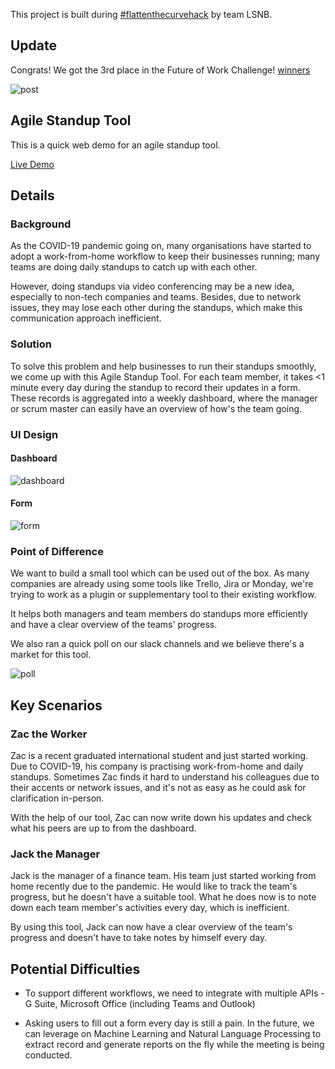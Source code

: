 This project is built during [#flattenthecurvehack](https://membership.acs.org.au/flattenthecurvehack.html) by team LSNB.

## Update

Congrats! We got the 3rd place in the Future of Work Challenge! [winners](https://membership.acs.org.au/flattenthecurvehack.html)

![post](https://user-images.githubusercontent.com/7725516/79223996-b4698180-7e9d-11ea-85aa-f9afddec3f7f.png)

## Agile Standup Tool

This is a quick web demo for an agile standup tool. 

[Live Demo](http://ahouinu.github.io/lsnb)

## Details

### Background

As the COVID-19 pandemic going on, many organisations have started to adopt a work-from-home workflow to keep their businesses running; many teams are doing daily standups to catch up with each other.

However, doing standups via video conferencing may be a new idea, especially to non-tech companies and teams. Besides, due to network issues, they may lose each other during the standups, which make this communication approach inefficient.

### Solution

To solve this problem and help businesses to run their standups smoothly, we come up with this Agile Standup Tool. For each team member, it takes <1 minute every day during the standup to record their updates in a form. These records is aggregated into a weekly dashboard, where the manager or scrum master can easily have an overview of how's the team going.

### UI Design

#### Dashboard

![dashboard](https://user-images.githubusercontent.com/7725516/79036827-5aec2300-7c0f-11ea-8242-9332a7547e3a.png)

#### Form

![form](https://user-images.githubusercontent.com/7725516/79036830-663f4e80-7c0f-11ea-8610-1a1e58980a04.png)

### Point of Difference

We want to build a small tool which can be used out of the box. As many companies are already using some tools like Trello, Jira or Monday, we're trying to work as a plugin or supplementary tool to their existing workflow. 

It helps both managers and team members do standups more efficiently and have a clear overview of the teams' progress.

We also ran a quick poll on our slack channels and we believe there's a market for this tool.

![poll](https://user-images.githubusercontent.com/7725516/79038488-f6d05b80-7c1c-11ea-8a59-77a63a42dbb2.png)

## Key Scenarios

### Zac the Worker

Zac is a recent graduated international student and just started working. Due to COVID-19, his company is practising work-from-home and daily standups. Sometimes Zac finds it hard to understand his colleagues due to their accents or network issues, and it's not as easy as he could ask for clarification in-person.

With the help of our tool, Zac can now write down his updates and check what his peers are up to from the dashboard.

### Jack the Manager

Jack is the manager of a finance team. His team just started working from home recently due to the pandemic. He would like to track the team's progress, but he doesn't have a suitable tool. What he does now is to note down each team member's activities every day, which is inefficient.

By using this tool, Jack can now have a clear overview of the team's progress and doesn't have to take notes by himself every day.

## Potential Difficulties

* To support different workflows, we need to integrate with multiple APIs - G Suite, Microsoft Office (including Teams and Outlook)

* Asking users to fill out a form every day is still a pain. In the future, we can leverage on Machine Learning and Natural Language Processing to extract record and generate reports on the fly while the meeting is being conducted.
